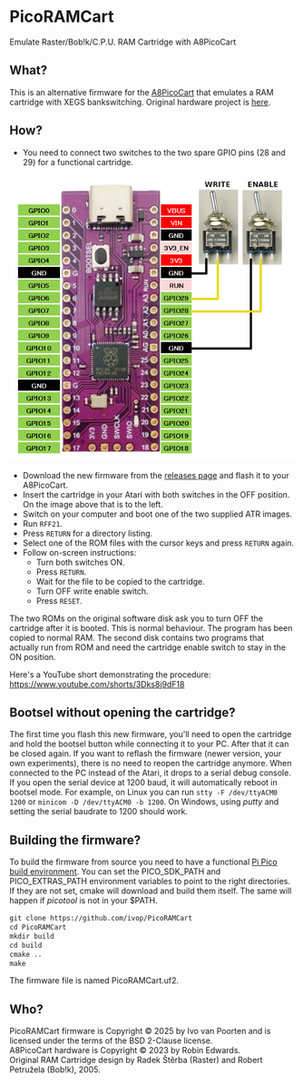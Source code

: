# PicoRAMCart
Emulate Raster/Bob!k/C.P.U. RAM Cartridge with A8PicoCart

## What?

This is an alternative firmware for the [A8PicoCart](https://github.com/robinhedwards/A8PicoCart)
that emulates a RAM cartridge with XEGS bankswitching.
Original hardware project is [here](http://raster.infos.cz/atari/hw/ramcart/ramcart.htm).

## How?

* You need to connect two switches to the two spare GPIO pins (28 and 29) for a functional cartridge.

![](PicoRAMCart.png)

* Download the new firmware from the [releases page](https://github.com/ivop/PicoRAMCart/releases) and flash it to your A8PicoCart.
* Insert the cartridge in your Atari with both switches in the OFF position. On the image above that is to the left.
* Switch on your computer and boot one of the two supplied ATR images.
* Run ```RFF21```.
* Press ```RETURN``` for a directory listing.
* Select one of the ROM files with the cursor keys and press ```RETURN``` again.
* Follow on-screen instructions:
  * Turn both switches ON.
  * Press ```RETURN```.
  * Wait for the file to be copied to the cartridge.
  * Turn OFF write enable switch.
  * Press ```RESET```.

The two ROMs on the original software disk ask you to turn OFF the cartridge after it is booted. This is normal behaviour. The program has been copied to normal RAM.
The second disk contains two programs that actually run from ROM and need the cartridge enable switch to stay in the ON position.

Here's a YouTube short demonstrating the procedure: https://www.youtube.com/shorts/3Dks8j9dF18

## Bootsel without opening the cartridge?

The first time you flash this new firmware, you'll need to open the cartridge and hold the bootsel button while connecting it to your PC.
After that it can be closed again. If you want to reflash the firmware (newer version, your own experiments), there is no need to reopen the cartridge anymore.
When connected to the PC instead of the Atari, it drops to a serial debug console.
If you open the serial device at 1200 baud, it will automatically reboot in bootsel mode.
For example, on Linux you can run ```stty -F /dev/ttyACM0 1200``` or ```minicom -D /dev/ttyACM0 -b 1200```.
On Windows, using _putty_ and setting the serial baudrate to 1200 should work.

## Building the firmware?

To build the firmware from source you need to have a functional [Pi Pico build environment](https://datasheets.raspberrypi.com/pico/getting-started-with-pico.pdf).
You can set the PICO_SDK_PATH and PICO_EXTRAS_PATH environment variables to point to the right directories.
If they are not set, cmake will download and build them itself. The same will happen if _picotool_ is not in your $PATH.

```
git clone https://github.com/ivop/PicoRAMCart
cd PicoRAMCart
mkdir build
cd build
cmake ..
make
```

The firmware file is named PicoRAMCart.uf2.

## Who?

PicoRAMCart firmware is Copyright © 2025 by Ivo van Poorten and is licensed under the terms of the BSD 2-Clause license.  
A8PicoCart hardware is Copyright © 2023 by Robin Edwards.  
Original RAM Cartridge design by Radek Štěrba (Raster) and Robert Petružela (Bob!k), 2005.
